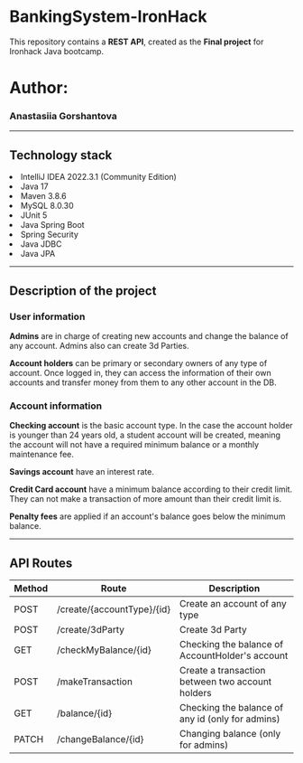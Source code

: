 # BankingSystem-IronHack
This repository contains a **REST API**, created as the **Final project** for Ironhack Java bootcamp.


# Author: 
### Anastasiia Gorshantova

***

## Technology stack

<li>IntelliJ IDEA 2022.3.1 (Community Edition)</li>
<li>Java 17</li>
<li>Maven 3.8.6</li>
<li>MySQL 8.0.30</li>
<li>JUnit 5</li>
<li>Java Spring Boot</li>
<li>Spring Security</li>
<li>Java JDBC</li>
<li>Java JPA</li>

***
## Description of the project

### User information

**Admins** are in charge of creating new accounts and change the balance of any account. Admins also can create 3d Parties.

**Account holders** can be primary or secondary owners of any type of account.
Once logged in, they can access the information of their own accounts and transfer money from them to any other account in the DB.

### Account information

**Checking account** is the basic account type. In the case the account holder is younger than 24 years old, a student account will be created, meaning the account will not have a required minimum balance or a monthly maintenance fee.

**Savings account** have an interest rate.

**Credit Card account** have a minimum balance according to their credit limit. They can not make a transaction of more amount than their credit limit is.

**Penalty fees** are applied if an account's balance goes below the minimum balance.

***

## API Routes

| Method | Route                                | Description                                      |
|--------|--------------------------------------|--------------------------------------------------|
| POST   | /create/{accountType}/{id}           | Create an account of any type                    |
| POST   | /create/3dParty                      | Create 3d Party                                  |
| GET    | /checkMyBalance/{id}                 | Checking the balance of AccountHolder's account  |
| POST   | /makeTransaction                     | Create a transaction between two account holders |
| GET    | /balance/{id}                        | Checking the balance of any id (only for admins) |
| PATCH  | /changeBalance/{id}                  | Changing balance (only for admins)               |
